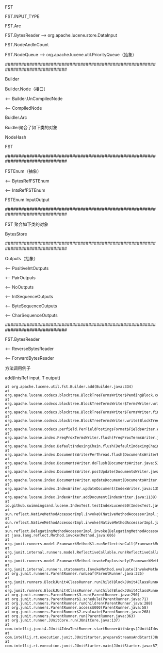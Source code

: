 FST

FST.INPUT_TYPE

FST.Arc

FST.BytesReader --> org.apache.lucene.store.DataInput

FST.NodeAndInCount

FST.NodeQueue --> org.apache.lucene.util.PriorityQueue（抽象）

###############################################################################

Builder

Builder.Node（接口）

<-- Builder.UnCompiledNode

<-- CompiledNode

Buidler.Arc

Buidler聚合了如下类的对象

NodeHash

FST

###############################################################################

FSTEnum（抽象） 

<-- BytesRefFSTEnum

<-- IntsRefFSTEnum


FSTEnum.InputOutput

###############################################################################

FST 聚合如下类的对象

BytesStore


###############################################################################

Outputs（抽象）

<-- PositiveIntOutputs

<-- PairOutputs

<-- NoOutputs

<-- IntSequenceOutputs

<-- ByteSequenceOutputs

<-- CharSequenceOutputs

###############################################################################

FST.BytesReader 

<-- ReverseBytesReader

<-- ForwardBytesReader





方法调用例子

add(IntsRef input, T output)


```
at org.apache.lucene.util.fst.Builder.add(Builder.java:334)
at org.apache.lucene.codecs.blocktree.BlockTreeTermsWriter$PendingBlock.compileIndex(BlockTreeTermsWriter.java:453)
at org.apache.lucene.codecs.blocktree.BlockTreeTermsWriter$TermsWriter.writeBlocks(BlockTreeTermsWriter.java:621)
at org.apache.lucene.codecs.blocktree.BlockTreeTermsWriter$TermsWriter.finish(BlockTreeTermsWriter.java:913)
at org.apache.lucene.codecs.blocktree.BlockTreeTermsWriter.write(BlockTreeTermsWriter.java:338)
at org.apache.lucene.codecs.perfield.PerFieldPostingsFormat$FieldsWriter.write(PerFieldPostingsFormat.java:198)
at org.apache.lucene.index.FreqProxTermsWriter.flush(FreqProxTermsWriter.java:107)
at org.apache.lucene.index.DefaultIndexingChain.flush(DefaultIndexingChain.java:112)
at org.apache.lucene.index.DocumentsWriterPerThread.flush(DocumentsWriterPerThread.java:420)
at org.apache.lucene.index.DocumentsWriter.doFlush(DocumentsWriter.java:512)
at org.apache.lucene.index.DocumentsWriter.postUpdate(DocumentsWriter.java:382)
at org.apache.lucene.index.DocumentsWriter.updateDocument(DocumentsWriter.java:475)
at org.apache.lucene.index.IndexWriter.updateDocument(IndexWriter.java:1350)
at org.apache.lucene.index.IndexWriter.addDocument(IndexWriter.java:1138)
at io.github.swimmingsand.lucene.IndexTest.testIndexLucene50(IndexTest.java:202)
at sun.reflect.NativeMethodAccessorImpl.invoke0(NativeMethodAccessorImpl.java:-1)
at sun.reflect.NativeMethodAccessorImpl.invoke(NativeMethodAccessorImpl.java:57)
at sun.reflect.DelegatingMethodAccessorImpl.invoke(DelegatingMethodAccessorImpl.java:43)
at java.lang.reflect.Method.invoke(Method.java:606)
at org.junit.runners.model.FrameworkMethod$1.runReflectiveCall(FrameworkMethod.java:50)
at org.junit.internal.runners.model.ReflectiveCallable.run(ReflectiveCallable.java:12)
at org.junit.runners.model.FrameworkMethod.invokeExplosively(FrameworkMethod.java:47)
at org.junit.internal.runners.statements.InvokeMethod.evaluate(InvokeMethod.java:17)
at org.junit.runners.ParentRunner.runLeaf(ParentRunner.java:325)
at org.junit.runners.BlockJUnit4ClassRunner.runChild(BlockJUnit4ClassRunner.java:78)
at org.junit.runners.BlockJUnit4ClassRunner.runChild(BlockJUnit4ClassRunner.java:57)
at org.junit.runners.ParentRunner$3.run(ParentRunner.java:290)
at org.junit.runners.ParentRunner$1.schedule(ParentRunner.java:71)
at org.junit.runners.ParentRunner.runChildren(ParentRunner.java:288)
at org.junit.runners.ParentRunner.access$000(ParentRunner.java:58)
at org.junit.runners.ParentRunner$2.evaluate(ParentRunner.java:268)
at org.junit.runners.ParentRunner.run(ParentRunner.java:363)
at org.junit.runner.JUnitCore.run(JUnitCore.java:137)
at com.intellij.junit4.JUnit4IdeaTestRunner.startRunnerWithArgs(JUnit4IdeaTestRunner.java:74)
at com.intellij.rt.execution.junit.JUnitStarter.prepareStreamsAndStart(JUnitStarter.java:211)
at com.intellij.rt.execution.junit.JUnitStarter.main(JUnitStarter.java:67)
```

